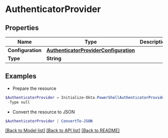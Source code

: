 # AuthenticatorProvider
## Properties

Name | Type | Description | Notes
------------ | ------------- | ------------- | -------------
**Configuration** | [**AuthenticatorProviderConfiguration**](AuthenticatorProviderConfiguration.md) |  | [optional] 
**Type** | **String** |  | [optional] 

## Examples

- Prepare the resource
```powershell
$AuthenticatorProvider = Initialize-Okta.PowerShellAuthenticatorProvider  -Configuration null `
 -Type null
```

- Convert the resource to JSON
```powershell
$AuthenticatorProvider | ConvertTo-JSON
```

[[Back to Model list]](../README.md#documentation-for-models) [[Back to API list]](../README.md#documentation-for-api-endpoints) [[Back to README]](../README.md)

